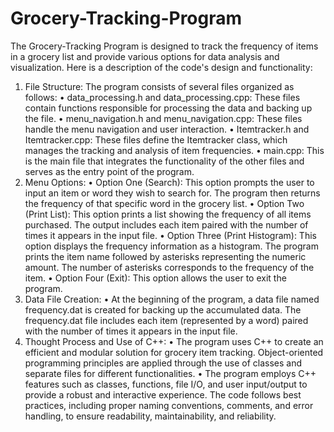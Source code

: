 # Grocery-Tracking-Program
The Grocery-Tracking Program is designed to track the frequency of items in a grocery list and provide various options for data analysis and visualization. Here is a description of the code's design and functionality:
1.	File Structure: The program consists of several files organized as follows:
•	data_processing.h and data_processing.cpp: These files contain functions responsible for processing the data and backing up the file.
•	menu_navigation.h and menu_navigation.cpp: These files handle the menu navigation and user interaction.
•	Itemtracker.h and Itemtracker.cpp: These files define the Itemtracker class, which manages the tracking and analysis of item frequencies.
•	main.cpp: This is the main file that integrates the functionality of the other files and serves as the entry point of the program.
2.	Menu Options:
•	Option One (Search): This option prompts the user to input an item or word they wish to search for. The program then returns the frequency of that specific word in the grocery list.
•	Option Two (Print List): This option prints a list showing the frequency of all items purchased. The output includes each item paired with the number of times it appears in the input file.
•	Option Three (Print Histogram): This option displays the frequency information as a histogram. The program prints the item name followed by asterisks representing the numeric amount. The number of asterisks corresponds to the frequency of the item.
•	Option Four (Exit): This option allows the user to exit the program.
3.	Data File Creation:
•	At the beginning of the program, a data file named frequency.dat is created for backing up the accumulated data. The frequency.dat file includes each item (represented by a word) paired with the number of times it appears in the input file.
4.	Thought Process and Use of C++:
•	The program uses C++ to create an efficient and modular solution for grocery item tracking. Object-oriented programming principles are applied through the use of classes and separate files for different functionalities.
•	The program employs C++ features such as classes, functions, file I/O, and user input/output to provide a robust and interactive experience. The code follows best practices, including proper naming conventions, comments, and error handling, to ensure readability, maintainability, and reliability.

